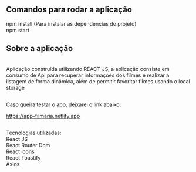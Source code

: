 <h2>Comandos para rodar a aplicação</h2>
npm install (Para instalar as dependencias do projeto)<br>
npm start

##

<h2>Sobre a aplicação</h2><br>
Aplicação construída utilizando REACT JS, a aplicação consiste em consumo de Api para recuperar informaçoes dos filmes e realizar a listagem de forma dinâmica, além de permitir favoritar filmes usando o local storage

##

Caso queira testar o app, deixarei o link abaixo:

https://app-filmaria.netlify.app

##

Tecnologias utilizadas:<br/>
React JS<br/>
React Router Dom<br/>
React icons<br/>
React Toastify<br/>
Axios
